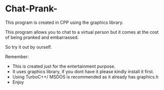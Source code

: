 # Chat-Prank-
This program is  created in CPP using the graphics library.

This program allows you to chat to a virtual person but it comes at the cost of being pranked and embarrassed. 

So try it out by ourself.

Remember:
- This is created just for the entertainment purpose.
- It uses graphics library, if you dont have it please kindly install it first.
- Using TurboC++/ MSDOS is recommended as it already has graphics.h
- Enjoy


